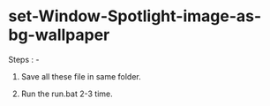 # set-Window-Spotlight-image-as-bg-wallpaper

Steps : - 

1. Save all these file in same folder.

2. Run the run.bat 2-3 time.

